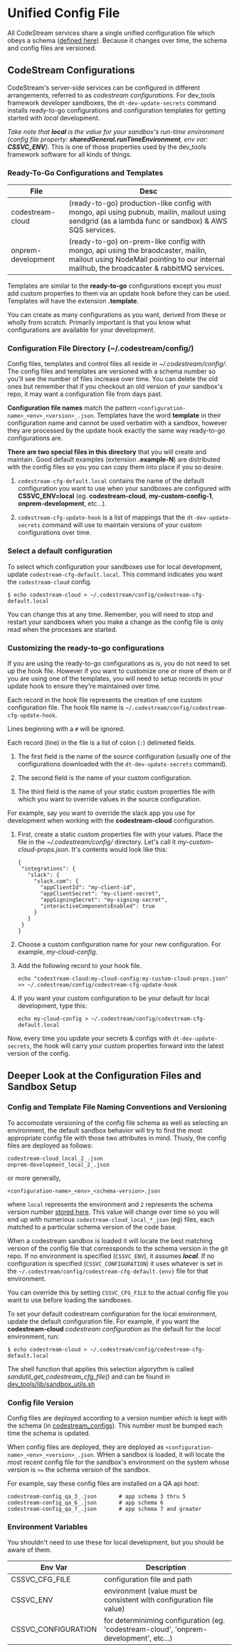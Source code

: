 # Unified Config File

All CodeStream services share a single unified configuration file which obeys a
schema ([defined here](../../shared/codestream_configs/)).
Because it changes over time, the schema and config files are versioned.

## CodeStream Configurations

CodeStream's server-side services can be configured in different arrangements,
referred to as _codestream configurations_. For dev\_tools framework developer
sandboxes, the `dt-dev-update-secrets` command installs ready-to-go
configurations and configuration templates for getting started with _local_
development.

_Take note that **local** is the value for your sandbox's run-time environment
(config file property: **sharedGeneral.runTimeEnvironment**, env var:
**CSSVC_ENV**)._ This is one of those properties used by the dev\_tools
framework software for all kinds of things.

### Ready-To-Go Configurations and Templates

| File | Desc |
| --- | --- |
| codestream-cloud | (ready-to-go) production-like config with mongo, api using pubnub, mailin, mailout using sendgrid (as a lambda func or sandbox) & AWS SQS services. |
| onprem-development | (ready-to-go) on-prem-like config with mongo, api using the braodcaster, mailin, mailout using NodeMail pointing to our internal mailhub, the broadcaster & rabbitMQ services. |

Templates are similar to the **ready-to-go** configurations except you _must_
add custom properties to them via an update hook before they can be used.
Templates will have the extension **.template**.

You can create as many configurations as you want, derived from these or wholly
from scratch. Primarily important is that you know what configurations are
available for your development.


### Configuration File Directory (~/.codestream/config/)

Config files, templates and control files all reside in _~/.codestream/config/_.
The config files and templates are versioned with a schema number so you'll see
the number of files increase over time. You can delete the old ones but remember
that if you checkout an old version of your sandbox's repo, it may want a
configuration file from days past.

**Configuration file names** match the pattern
`<configuration-name>_<env>_<version>_.json`. Templates have the word
**template** in their configuration name and cannot be used verbatim with a
sandbox, however they are processed by the update hook exactly the same way
ready-to-go configurations are.

**There are two special files in this directory** that you will create and
maintain. Good default examples (extension **.example-N**) are distributed with
the config files so you you can copy them into place if you so desire.

1. `codestream-cfg-default.local` contains the name of the default configuration
you want to use when your sandboxes are configured with **CSSVC_ENV=local** (eg.
**codestream-cloud**, **my-custom-config-1**, **onprem-development**, etc...).

1. `codestream-cfg-update-hook` is a list of mappings that the
`dt-dev-update-secrets` command will use to maintain versions of your custom
configurations over time.


### Select a default configuration

To select which configuration your sandboxes use for local development, update
`codestream-cfg-default.local`. This command indicates you want the
`codestream-cloud` config.
```
$ echo codestream-cloud > ~/.codestream/config/codestream-cfg-default.local
```
You can change this at any time. Remember, you will need to stop and restart
your sandboxes when you make a change as the config file is only read when the
processes are started.


### Customizing the ready-to-go configurations

If you are using the ready-to-go configurations as is, you do not need to set
up the hook file.  However if you want to customize one or more of them or if
you are using one of the templates, you will need to setup records in your
update hook to ensure they're maintained over time.

Each record in the hook file represents the creation of one custom configuration
file. The hook file name is `~/.codestream/config/codestream-cfg-update-hook`.

Lines beginning with a `#` will be ignored.

Each record (line) in the file is a list of colon (`:`) delimeted fields.

1. The first field is the name of the source configuration (usually one of the
   configurations downloaded with the `dt-dev-update-secrets` command).

2. The second field is the name of your custom configuration.

3. The third field is the name of your static custom properties file with which
   you want to override values in the source configuration.

For example, say you want to override the slack app you use for development when
working with the **codestream-cloud** configuration.

1. First, create a static custom properties file with your values. Place the
   file in the _~/.codestream/config/_ directory. Let's call it
   _my-custom-cloud-props.json_.  It's contents would look like this:
   ```
   {
    "integrations": {
      "slack": {
        "slack.com": {
          "appClientId": "my-client-id",
          "appClientSecret": "my-client-secret",
          "appSigningSecret": "my-signing-secret",
          "interactiveComponentsEnabled": true
        }
      }
    }
   }
   ```

1. Choose a custom configuration name for your new configuration. For example,
   _my-cloud-config_.

1. Add the following record to your hook file.
   ```
   echo "codestream-cloud:my-cloud-config:my-custom-cloud-props.json" >> ~/.codestream/config/codestream-cfg-update-hook
   ```
1. If you want your custom configuration to be your default for local
   development, type this:
   ```
   echo my-cloud-config > ~/.codestream/config/codestream-cfg-default.local
   ```

Now, every time you update your secrets & configs with `dt-dev-update-secrets`, the
hook will carry your custom properties forward into the latest version of the
config.


## Deeper Look at the Configuration Files and Sandbox Setup

### Config and Template File Naming Conventions and Versioning

To accomodate versioning of the config file schema as well as selecting an
environment, the default sandbox behavior will try to find the most appropriate
config file with those two attributes in mind. Thusly, the config files are
deployed as follows:
```
codestream-cloud_local_2_.json
onprem-development_local_2_.json
```
or more generally,
```
<configuration-name>_<env>_<schema-version>.json
```
where `local` represents the environment and `2` represents the schema version
number [stored here]( ../../shared/codestream_configs/parameters.version). This
value will change over time so you will end up with numerious
`codestream-cloud_local_*_json` (eg) files, each matched to a particular schema
version of the code base.

When a codestream sandbox is loaded it will locate the best matching version of
the config file that corressponds to the schema version in the git repo. If no
environment is specified (`CSSVC_ENV`), it assumes _**local**_. If no
configuration is specified (`CSSVC_CONFIGURATION`) it uses whatever is set in
the `~/.codestream/config/codestream-cfg-default.{env}` file for that
environment.

You can override this by setting `CSSVC_CFG_FILE` to the actual config file you
want to use before loading the sandboxes.

To set your default codestream configuration for the local environment,
update the default configuration file. For example, if you want the
**codestream-cloud** _codestream configuration_ as the default for the
_local_ environment, run:
```
$ echo codestream-cloud > ~/.codestream/config/codestream-cfg-default.local
```

The shell function that applies this selection algorythm is called
_sandutil_get_codestream_cfg_file()_ and can be found in
[dev_tools/lib/sandbox_utils.sh](https://github.com/TeamCodeStream/dev_tools/blob/master/lib/sandbox_utils.sh)



### Config file Version

Config files are deployed according to a version number which is kept with the
schema (in
[codestream_configs](https://github.com/teamcodestream/codestream_configs)).
This number must be bumped each time the schema is updated.

When config files are deployed, they are deployed as
`<configuration-name>_<env>_<version>_.json`. WHen a sandbox is loaded, it will
locate the most recent config file for the sandbox's environment on the system
whose version is `<=` the schema version of the sandbox.

For example, say these config files are installed on a QA api host:
```
codestream-config_qa_3_.json       # app schema 3 thru 5
codestream-config_qa_6_.json       # app schema 6
codestream-config_qa_7_.json       # app schema 7 and greater
```

### Environment Variables

You shouldn't need to use these for local development, but you should be aware
of them.

| Env Var | Description |
| --- | --- |
| CSSVC_CFG_FILE | configuration file and path |
| CSSVC_ENV | environment (value must be consistent with configuration file value) |
| CSSVC_CONFIGURATION | for determiniming configuration (eg. 'codestream-cloud', 'onprem-development', etc...) |
